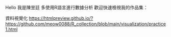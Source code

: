 Hello 我是陳昱廷 多使用R語言進行數據分析
歡迎快速檢視我的作品集：

資料視覺化
https://htmlpreview.github.io/?https://github.com/meow0088/R_collection/blob/main/visualization/practice1.html
